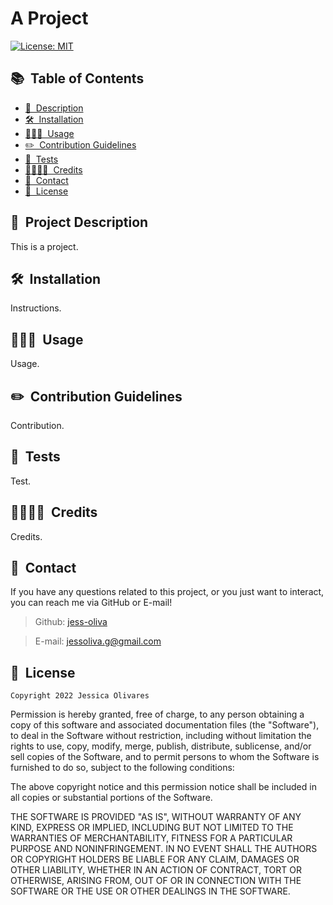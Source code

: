 # A Project

[![License: MIT](https://img.shields.io/badge/License-MIT-yellow.svg)](https://opensource.org/licenses/MIT)

## 📚&nbsp; Table of Contents
- [📝&nbsp; Description](#description)
- [🛠️&nbsp; Installation](#installation)
- [👩🏽‍💻&nbsp; Usage](#usage)
- [✏️&nbsp; Contribution Guidelines](#contribution-guidelines)
- [🧪&nbsp; Tests](#tests)
- [👨‍👩‍👧‍👦&nbsp; Credits](#credits)
- [📱&nbsp; Contact](#contact)
- [📰&nbsp; License](#license)

## 📝&nbsp; Project Description
This is a project.

## 🛠️&nbsp; Installation
Instructions.

## 👩🏽‍💻&nbsp; Usage
Usage.

## ✏️&nbsp; Contribution Guidelines
Contribution.

## 🧪&nbsp; Tests
Test.

## 👨‍👩‍👧‍👦&nbsp; Credits
Credits.

## 📱&nbsp; Contact
If you have any questions related to this project, or you just want to interact, you can reach me via GitHub or E-mail!

> Github: [jess-oliva](https://github.com/jess-oliva)

> E-mail: [jessoliva.g@gmail.com](mailto:jessoliva.g@gmail.com)

## 📰&nbsp; License
	Copyright 2022 Jessica Olivares

Permission is hereby granted, free of charge, to any person obtaining a copy of this software and associated documentation files (the "Software"), to deal in the Software without restriction, including without limitation the rights to use, copy, modify, merge, publish, distribute, sublicense, and/or sell copies of the Software, and to permit persons to whom the Software is furnished to do so, subject to the following conditions:

The above copyright notice and this permission notice shall be included in all copies or substantial portions of the Software.

THE SOFTWARE IS PROVIDED "AS IS", WITHOUT WARRANTY OF ANY KIND, EXPRESS OR IMPLIED, INCLUDING BUT NOT LIMITED TO THE WARRANTIES OF MERCHANTABILITY, FITNESS FOR A PARTICULAR PURPOSE AND NONINFRINGEMENT. IN NO EVENT SHALL THE AUTHORS OR COPYRIGHT HOLDERS BE LIABLE FOR ANY CLAIM, DAMAGES OR OTHER LIABILITY, WHETHER IN AN ACTION OF CONTRACT, TORT OR OTHERWISE, ARISING FROM, OUT OF OR IN CONNECTION WITH THE SOFTWARE OR THE USE OR OTHER DEALINGS IN THE SOFTWARE.
	
